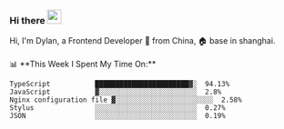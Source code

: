 ### Hi there <img src="https://media.giphy.com/media/hvRJCLFzcasrR4ia7z/giphy.gif" width="25px">

<!-- ![visitors](https://visitor-badge.glitch.me/badge?page_id=dislfyer.dislfyer) --!>

Hi, I'm Dylan, a Frontend Developer 🚀 from China, 🏠 base in shanghai.
<br/>
<br/>

📊 **This Week I Spent My Time On:**


<!--START_SECTION:waka-->

```text
TypeScript           ███████████████████████▓░  94.13%
JavaScript           ▓░░░░░░░░░░░░░░░░░░░░░░░░  2.8%
Nginx configuration file ▓░░░░░░░░░░░░░░░░░░░░░░░░  2.58%
Stylus               ░░░░░░░░░░░░░░░░░░░░░░░░░  0.27%
JSON                 ░░░░░░░░░░░░░░░░░░░░░░░░░  0.19%
```

<!--END_SECTION:waka-->

<!--
**About Me:**
 -->
